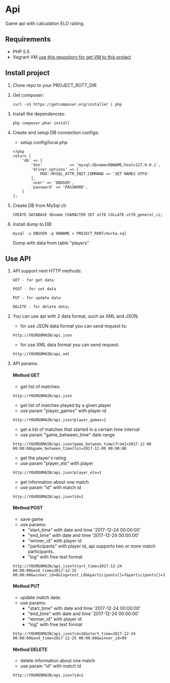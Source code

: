 # Api

Game api with calculation ELO raiting.

## Requirements

* PHP 5.5
* Vagrant VM [use this repository for get VM to this project](https://github.com/DimonchikSP/vagrant_vm)

## Install project

1. Clone repo to your PROJECT_ROTT_DIR

2. Get composer:

    ```
    curl -sS https://getcomposer.org/installer | php
    ```

3. Install the dependencies:

    ```
    php composer.phar install
    ```

4. Create and setup DB connection configs:
    - setup config/local.php

    ```
    <?php
    return [
        'db' => [
            'dsn'            => 'mysql:dbname=DBNAME;host=127.0.0.1',
            'driver_options' => [
                PDO::MYSQL_ATTR_INIT_COMMAND => 'SET NAMES UTF8'
            ],
            'user' => 'DBUSER',
            'password' => 'PASSWORD',
        ]
    ];
    ```
5. Create DB from MySql cli:

    ```
    CREATE DATABASE dbname CHARACTER SET utf8 COLLATE utf8_general_ci;
    ```

6. Install dump to DB:

    ```
    mysql -u DBUSER -p DBNAME < PROJECT_ROOT/murka.sql
    ```
    Dump with data from table "players"
    
##  Use API

1. API support next HTTP methods:
    ```
    GET - for get data
    ```
    ```
    POST - for set data
    ```
    ```
    PUT - for update data
    ```
    ```
    DELETE - for delete data;
    ```
2. You can use api with 2 data format, such as XML and JSON.

    - for use JSON data format you can send request to:
    ```
    http://YOURDOMAIN/api.json
    ```
    - for use XML data format you can send request:
    ```
    http://YOURDOMAIN/api.xml
    ```

3. API params:
    #### Method GET
    - get list of matches:
    ```
    http://YOURDOMAIN/api.json
   
    ```
    - get list of matches played by a given player
    - use param "player_games" with player id
    ```
    http://YOURDOMAIN/api.json?player_games=1

    ```
    - get a list of matches that started in a certain time interval
    - use param "game_between_time" date range
    ```
    http://YOURDOMAIN/api.json?game_between_time[from]=2017-12-06 00:00:00&game_between_time[to]=2017-12-09 00:00:00
    ```
    - get the player's rating
    - use param "player_elo" with player
    ```
    http://YOURDOMAIN/api.json?player_elo=1
    
    ```
    - get information about one match
    - use param "id" with match id
   
    ```
    http://YOURDOMAIN/api.json?id=1
    
    ```
    #### Method POST
    - save game
    - use params:
        - "start_time" with date and time '2017-12-24 00:00:00'
        - "end_time" with date and time '2017-12-24 00:00:00'
        - "winner_id" with player id
        - "participants" with player id, api supports two or more match participants.
        - "log" with free text format
    ```
    http://YOURDOMAIN/api.json?start_time=2017-12-24 00:00:00&end_time=2017-12-25 00:00:00&winner_id=8&log=test_LOG&participants[]=7&participants[]=3
    
    ```
    #### Method PUT
    - update match data:
    - use params:
      - "start_time" with date and time '2017-12-24 00:00:00'
      - "end_time" with date and time '2017-12-24 00:00:00'
      - "winner_id" with player id
      - "log" with free text format
    ```
    http://YOURDOMAIN/api.json?id=16&start_time=2017-12-24 00:00:00&end_time=2017-12-25 00:00:00&winner_id=99
    ```
    #### Method DELETE
    - delete information about one match
    - use param "id" with match id   
    ```
    http://YOURDOMAIN/api.json?id=1
        
    ```
    